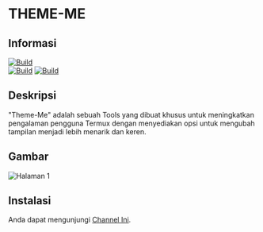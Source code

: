 # THEME-ME 

## Informasi
[![Build](https://img.shields.io/badge/Author%20By-Zidan%20IDz-%23FF0000?style=for-the-badge&logo=appveyor)]()<br>
[![Build](https://img.shields.io/badge/THEME-ME-%23FF0000.svg?maxAge=259200)](https://link-ke-halaman-tema)
[![Build](https://img.shields.io/badge/Code-Python2.7-%23FF0000.svg)]()

## Deskripsi
"Theme-Me" adalah sebuah Tools yang dibuat khusus untuk meningkatkan pengalaman pengguna Termux dengan menyediakan opsi untuk mengubah tampilan menjadi lebih menarik dan keren.<br>

## Gambar
![Halaman 1 ](https://i.ibb.co/nDYzmxT/20231209-185718.jpg)

## Instalasi 
Anda dapat mengunjungi [Channel Ini](https://www.youtube.com/@ZeyShyy.).
